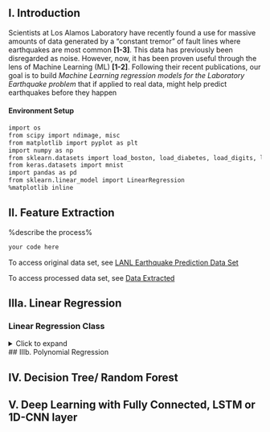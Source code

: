 ## I. Introduction
Scientists at Los Alamos Laboratory have recently found a use for massive amounts of data generated by a “constant tremor” of fault lines where earthquakes are most common **[1-3]**. This data has previously been disregarded as noise. However, now, it has been proven useful through the lens of Machine Learning (ML) **[1-2]**. Following their recent publications, our goal is to build _Machine Learning regression models for the Laboratory Earthquake problem_ that if applied to real data, might help predict earthquakes before they happen

#### Environment Setup
```markdown
import os
from scipy import ndimage, misc
from matplotlib import pyplot as plt
import numpy as np
from sklearn.datasets import load_boston, load_diabetes, load_digits, load_breast_cancer
from keras.datasets import mnist
import pandas as pd
from sklearn.linear_model import LinearRegression
%matplotlib inline
```

## II. Feature Extraction
%describe the process%

```markdown
your code here
```
To access original data set, see [LANL Earthquake Prediction Data Set](https://www.kaggle.com/c/LANL-Earthquake-Prediction/data)

To access processed data set, see [Data Extracted](extract_train_full.csv)

## IIIa. Linear Regression
### Linear Regression Class

<details><summary>Click to expand</summary>
<p>


```python
class LinearReg(object):
    @staticmethod 
    def fit(xtrain, ytrain):
        """
        Args:
            xtrain: NxD numpy array, where N is number 
                    of instances and D is the dimensionality of each 
                    instance
            ytarin: Nx1 numpy array, the true labels
        Return:
            weight: Dx1 numpy array, the weights of linear regression model
        """
        x_tp = np.transpose(xtrain)
        weight = np.linalg.inv(x_tp @ xtrain) @ x_tp @ ytrain
        return weight
        raise NotImplementedError

    @staticmethod
    def predict(xtest, weight):
        """
        Args:
            xtest: NxD numpy array, where N is number 
                   of instances and D is the dimensionality of each 
                   instance
            weight: Dx1 numpy array, the weights of linear regression model
        Return:
            prediction: Nx1 numpy array, the predicted labels
        """
        prediction = xtest @ weight
        return prediction
        raise NotImplementedError
```

</p>
</details>
## IIIb. Polynomial Regression

## IV. Decision Tree/ Random Forest

## V. Deep Learning with Fully Connected, LSTM or 1D-CNN layer
